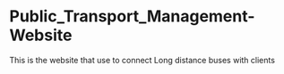 # Public_Transport_Management-Website
This is the website that use to connect Long distance buses with clients 
